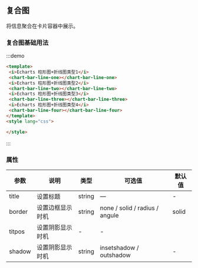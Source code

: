 <!--
注意：具有交互功能的说明文档，需要有<script></script>标签，在标签元素中定义需要导出的vue实例。
在:::demo ::: 代码块中定义的模版<template></template>会作为导出的vue实例的模版，但是在代码块中的<script></script>中的内容仅作为展示，需注意。
border: solid angle radius none
-->
## 复合图
将信息聚合在卡片容器中展示。
### 复合图基础用法
:::demo
``` html
<template>
 <i>Echarts 柱形图+折线图类型1</i>
 <chart-bar-line-one></chart-bar-line-one>
 <i>Echarts 柱形图+折线图类型2</i>
 <chart-bar-line-two></chart-bar-line-two>
 <i>Echarts 柱形图+折线图类型3</i>
 <chart-bar-line-three></chart-bar-line-three>
 <i>Echarts 柱形图+折线图类型4</i>
 <chart-bar-line-four></chart-bar-line-four>
</template>
<style lang="css">

</style>
```
<script>
export default {
  data () {
    return {

    }
  }
}
</script>
<style lang="css">

</style>
:::

### 属性
| 参数      | 说明    | 类型      | 可选值       | 默认值   |
|---------- |-------- |---------- |-------------  |-------- |
| title | 设置标题| string| — | - |
| border | 设置边框显示时机 | string| none / solid / radius / angule  | solid |
| titpos | 设置阴影显示时机 | - | - |
| shadow | 设置阴影显示时机 | string | insetshadow / outshadow  | - |
